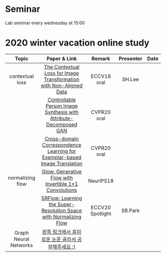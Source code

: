 # Seminar

Lab seminar every wednesday at 15:00



# 2020 winter vacation online study



|       Topic      |                            Paper & Link                           | Remark | Presenter | Date |
|:----------------:|:-----------------------------------------------------------------:|:------:|:---------:|:----:|
| contextual loss |       [The Contextual Loss for Image Transformation with Non-Aligned Data](https://arxiv.org/pdf/1803.02077.pdf)      |  ECCV18 oral | SH.Lee | |
|                  | [Controllable Person Image Synthesis with Attribute-Decomposed GAN](https://arxiv.org/pdf/2003.12267.pdf) | CVPR20 oral |  | |
|                  |       [Cross-domain Correspondence Learning for Exemplar-based Image Translation](https://arxiv.org/pdf/2004.05571.pdf)      |  CVPR20 oral |  | |
| normalizing flow |       [Glow: Generative Flow with Invertible 1×1 Convolutions](https://arxiv.org/pdf/1807.03039.pdf)      |  NeurIPS18 |  | |
|                  | [SRFlow: Learning the Super-Resolution Space with Normalizing Flow](https://arxiv.org/pdf/2006.14200.pdf) | ECCV20 Spotlight | SB.Park | |
| Graph Neural Networks          |       [왼쪽 링크에서 흥미로운 논문 골라서 공부해주세요 :)](https://github.com/thunlp/GNNPapers)      |   |  | |

